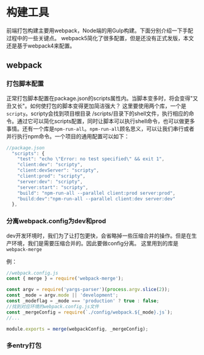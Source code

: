 # 构建工具
前端打包构建主要用webpack，Node端的用Gulp构建。下面分别介绍一下手配过程中的一些关键点。
webpack5简化了很多配置，但是还没有正式发版，本文还是基于webpack4来配置。

## webpack
### 打包脚本配置
正常打包脚本配置在package.json的scripts属性内。当脚本变多时，将会变得"又丑又长"。如何使打包的脚本变得更加简洁强大？
这里要使用两个库，一个是`scripty`。scripty会找到项目根目录 /scripts/目录下的shell文件，执行相应的命令。通过它可以简化scripts配置，同时让脚本可以执行shell命令，也可以做更多事情。还有一个库是`npm-run-all`。`npm-run-all`顾名思义，可以让我们串行或者并行执行npm命令。一个项目的通用配置可以如下：

```javascript
//package.json
  "scripts": {
    "test": "echo \"Error: no test specified\" && exit 1",
    "client:dev": "scripty",
    "client:devServer": "scripty",
    "client:prod": "scripty",
    "server:dev": "scripty",
    "server:start": "scripty",
    "build": "npm-run-all --parallel client:prod server:prod",
    "build:dev":"npm-run-all --parallel client:dev server:dev"
  },

```

### 分离webpack.config为dev和prod
dev开发环境时，我们为了让打包更快，会省略掉一些压缩合并的操作。但是在生产环境，我们是需要压缩合并的。因此要做config分离。
这里用到的库是`webpack-merge`

例：
```javascript
//webpack.config.js
const { merge } = require('webpack-merge');

const argv = require('yargs-parser')(process.argv.slice(2));
const _mode = argv.mode || 'development';
const _modeflag = _mode === 'production' ? true : false;
//找到对应环境的webpack.config.js文件
const _mergeConfig = require(`./config/webpack.${_mode}.js`);
//...

module.exports = merge(webpackConfig, _mergeConfig);

```
### 多entry打包
